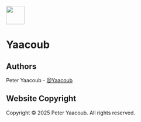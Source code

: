 <img  src="https://avatars.githubusercontent.com/u/87200673" width="50">

# Yaacoub

## Authors

Peter Yaacoub - [@Yaacoub](https://github.com/Yaacoub)

## Website Copyright

Copyright © 2025 Peter Yaacoub. All rights reserved.